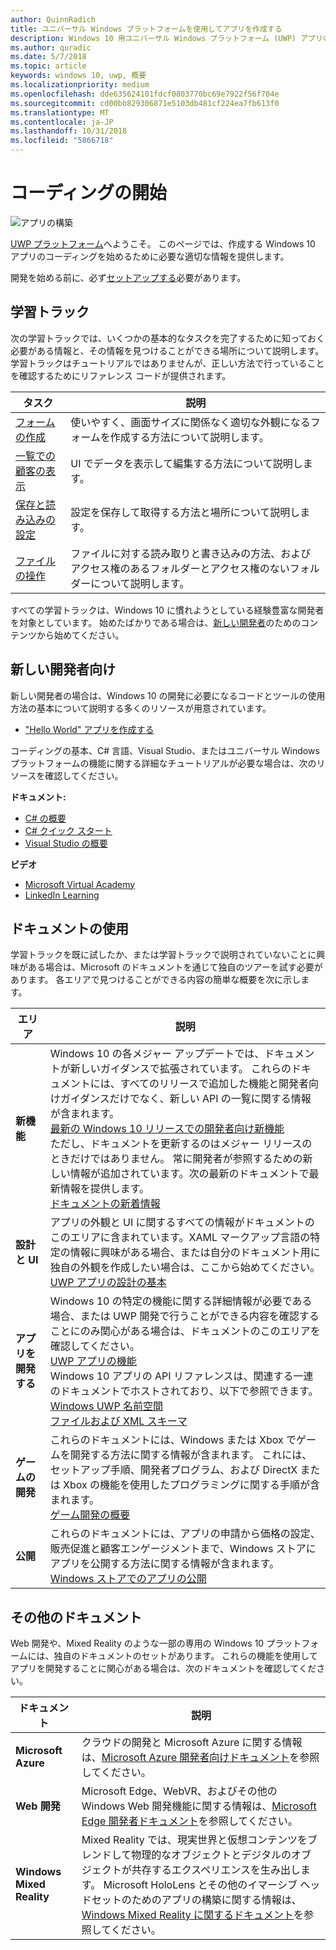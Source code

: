```yaml
---
author: QuinnRadich
title: ユニバーサル Windows プラットフォームを使用してアプリを作成する
description: Windows 10 用ユニバーサル Windows プラットフォーム (UWP) アプリの作成は、思っているよりも簡単です。
ms.author: quradic
ms.date: 5/7/2018
ms.topic: article
keywords: windows 10, uwp, 概要
ms.localizationpriority: medium
ms.openlocfilehash: dde635624101fdcf0803770bc69e7922f56f704e
ms.sourcegitcommit: cd00bb829306871e5103db481cf224ea7fb613f0
ms.translationtype: MT
ms.contentlocale: ja-JP
ms.lasthandoff: 10/31/2018
ms.locfileid: "5866718"
---
```

# <a name="start-coding"></a>コーディングの開始

![アプリの構築](images/build-your-app.png)

[UWP プラットフォーム](universal-application-platform-guide.md)へようこそ。 このページでは、作成する Windows 10 アプリのコーディングを始めるために必要な適切な情報を提供します。

開発を始める前に、必ず[セットアップする](get-set-up.md)必要があります。

## <a name="learning-tracks"></a>学習トラック

次の学習トラックでは、いくつかの基本的なタスクを完了するために知っておく必要がある情報と、その情報を見つけることができる場所について説明します。 学習トラックはチュートリアルではありませんが、正しい方法で行っていることを確認するためにリファレンス コードが提供されます。

| タスク | 説明 |
| --- | --- |
| [フォームの作成](construct-form-learning-track.md) | 使いやすく、画面サイズに関係なく適切な外観になるフォームを作成する方法について説明します。 | 
| [一覧での顧客の表示](display-customers-in-list-learning-track.md) | UI でデータを表示して編集する方法について説明します。 | 
| [保存と読み込みの設定](settings-learning-track.md) | 設定を保存して取得する方法と場所について説明します。 |
| [ファイルの操作](fileio-learning-track.md) | ファイルに対する読み取りと書き込みの方法、およびアクセス権のあるフォルダーとアクセス権のないフォルダーについて説明します。 | 

すべての学習トラックは、Windows 10 に慣れようとしている経験豊富な開発者を対象としています。 始めたばかりである場合は、[新しい開発者](#For-new-developers)のためのコンテンツから始めてください。

## <a name="for-new-developers"></a>新しい開発者向け

新しい開発者の場合は、Windows 10 の開発に必要になるコードとツールの使用方法の基本について説明する多くのリソースが用意されています。 

* ["Hello World" アプリを作成する](your-first-app.md)

コーディングの基本、C# 言語、Visual Studio、またはユニバーサル Windows プラットフォームの機能に関する詳細なチュートリアルが必要な場合は、次のリソースを確認してください。

**ドキュメント:**

* [C# の概要](https://docs.microsoft.com/dotnet/csharp/getting-started/)
* [C# クイック スタート](https://docs.microsoft.com/dotnet/csharp/quick-starts/index)
* [Visual Studio の概要](https://docs.microsoft.com/visualstudio/ide/)

**ビデオ**

* [Microsoft Virtual Academy](https://mva.microsoft.com/training-topics/c-app-development#!level=Beginner&lang=1033)
* [LinkedIn Learning](https://www.linkedin.com/learning/learning-universal-windows-app-development/welcome)

## <a name="using-the-docs"></a>ドキュメントの使用

学習トラックを既に試したか、または学習トラックで説明されていないことに興味がある場合は、Microsoft のドキュメントを通じて独自のツアーを試す必要があります。 各エリアで見つけることができる内容の簡単な概要を次に示します。

| エリア | 説明 |
| --- | --- |
| **新機能** | Windows 10 の各メジャー アップデートでは、ドキュメントが新しいガイダンスで拡張されています。 これらのドキュメントには、すべてのリリースで追加した機能と開発者向けガイダンスだけでなく、新しい API の一覧に関する情報が含まれます。 </br>   [最新の Windows 10 リリースでの開発者向け新機能](../whats-new/windows-10-version-latest.md) </br> ただし、ドキュメントを更新するのはメジャー リリースのときだけではありません。 常に開発者が参照するための新しい情報が追加されています。次の最新のドキュメントで最新情報を提供します。 </br>   [ドキュメントの新着情報](../whats-new/windows-docs-latest.md) |
| **設計と UI** | アプリの外観と UI に関するすべての情報がドキュメントのこのエリアに含まれています。XAML マークアップ言語の特定の情報に興味がある場合、または自分のドキュメント用に独自の外観を作成したい場合は、ここから始めてください。 </br>   [UWP アプリの設計の基本](../design/basics/index.md) |
| **アプリを開発する** | Windows 10 の特定の機能に関する詳細情報が必要である場合、または UWP 開発で行うことができる内容を確認することにのみ関心がある場合は、ドキュメントのこのエリアを確認してください。 </br>   [UWP アプリの機能](../develop/index.md) </br> Windows 10 アプリの API リファレンスは、関連する一連のドキュメントでホストされており、以下で参照できます。 </br>   [Windows UWP 名前空間](https://docs.microsoft.com/en-us/uwp/api/) </br>   [ファイルおよび XML スキーマ](https://docs.microsoft.com/uwp/schemas/) |
| **ゲームの開発** | これらのドキュメントには、Windows または Xbox でゲームを開発する方法に関する情報が含まれます。 これには、セットアップ手順、開発者プログラム、および DirectX または Xbox の機能を使用したプログラミングに関する手順が含まれます。 </br>   [ゲーム開発の概要](../gaming/getting-started.md) |
| **公開** | これらのドキュメントには、アプリの申請から価格の設定、販売促進と顧客エンゲージメントまで、Windows ストアにアプリを公開する方法に関する情報が含まれます。 </br>   [Windows ストアでのアプリの公開](../publish/index.md) |

## <a name="other-docs"></a>その他のドキュメント

Web 開発や、Mixed Reality のような一部の専用の Windows 10 プラットフォームには、独自のドキュメントのセットがあります。 これらの機能を使用してアプリを開発することに関心がある場合は、次のドキュメントを確認してください。

| ドキュメント | 説明 |
| --- | --- |
| **Microsoft Azure** | クラウドの開発と Microsoft Azure に関する情報は、[Microsoft Azure 開発者向けドキュメント](https://docs.microsoft.com/azure/)を参照してください。 |
| **Web 開発** | Microsoft Edge、WebVR、およびその他の Windows Web 開発機能に関する情報は、[Microsoft Edge 開発者ドキュメント](https://docs.microsoft.com/microsoft-edge/)を参照してください。 |
| **Windows Mixed Reality** | Mixed Reality では、現実世界と仮想コンテンツをブレンドして物理的なオブジェクトとデジタルのオブジェクトが共存するエクスペリエンスを生み出します。 Microsoft HoloLens とその他のイマーシブ ヘッドセットのためのアプリの構築に関する情報は、[Windows Mixed Reality に関するドキュメント](https://docs.microsoft.com/en-us/windows/mixed-reality/)を参照してください。|
